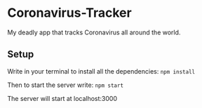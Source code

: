 # Coronavirus-Tracker
My deadly app that tracks Coronavirus all around the world.

## Setup

Write in your terminal to install all the dependencies:
`npm install`

Then to start the server write:
`npm start`

The server will start at localhost:3000

